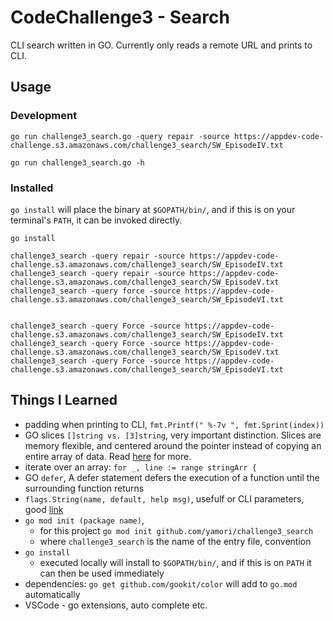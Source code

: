 # CodeChallenge3 - Search

CLI search written in GO.  Currently only reads a remote URL and prints to CLI.

## Usage

### Development

```
go run challenge3_search.go -query repair -source https://appdev-code-challenge.s3.amazonaws.com/challenge3_search/SW_EpisodeIV.txt

go run challenge3_search.go -h
```

### Installed

`go install` will place the binary at `$GOPATH/bin/`, and if this is on your terminal's `PATH`, it can be invoked directly.
```
go install

challenge3_search -query repair -source https://appdev-code-challenge.s3.amazonaws.com/challenge3_search/SW_EpisodeIV.txt
challenge3_search -query repair -source https://appdev-code-challenge.s3.amazonaws.com/challenge3_search/SW_EpisodeV.txt
challenge3_search -query force -source https://appdev-code-challenge.s3.amazonaws.com/challenge3_search/SW_EpisodeVI.txt


challenge3_search -query Force -source https://appdev-code-challenge.s3.amazonaws.com/challenge3_search/SW_EpisodeIV.txt
challenge3_search -query Force -source https://appdev-code-challenge.s3.amazonaws.com/challenge3_search/SW_EpisodeV.txt
challenge3_search -query Force -source https://appdev-code-challenge.s3.amazonaws.com/challenge3_search/SW_EpisodeVI.txt
```

## Things I Learned

- padding when printing to CLI, `fmt.Printf(" %-7v ", fmt.Sprint(index))`
- GO slices `[]string vs. [3]string`, very important distinction.  Slices are memory flexible, and centered around the pointer instead of copying an entire array of data.  Read [here](https://medium.com/@marty.stepien/arrays-vs-slices-bonanza-in-golang-fa8d32cd2b7c) for more.
- iterate over an array: `for _, line := range stringArr {`
- GO `defer`, A defer statement defers the execution of a function until the surrounding function returns
- `flags.String(name, default, help msg)`, usefulf or CLI parameters, good [link](https://gobyexample.com/command-line-flags)
- `go mod init (package name)`, 
  - for this project `go mod init github.com/yamori/challenge3_search`
  - where `challenge3_search` is the name of the entry file, convention
- `go install`
  - executed locally will install to `$GOPATH/bin/`, and if this is on `PATH` it can then be used immediately
- dependencies: `go get github.com/gookit/color` will add to `go.mod` automatically
- VSCode - go extensions, auto complete etc.